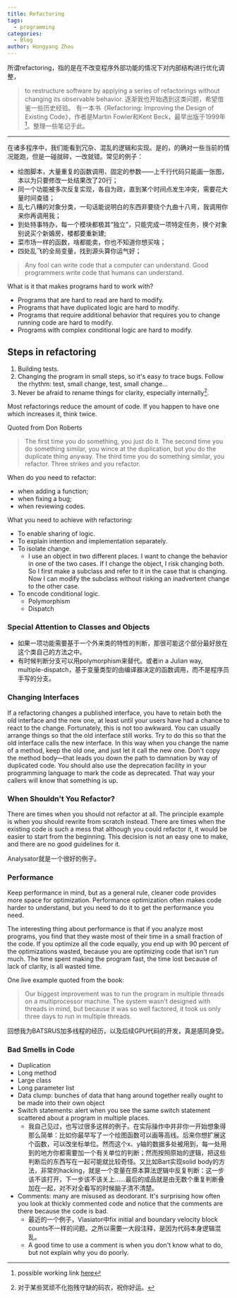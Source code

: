 ```yaml
---
title: Refactoring
tags:
  - programming
categories:
  - Blog
author: Hongyang Zhou
---
```


所谓refactoring，指的是在不改变程序外部功能的情况下对内部结构进行优化调整，
> to restructure software by applying a series of refactorings without changing its observable behavior.
逐渐我也开始遇到这类问题，希望借鉴一些历史经验。
有一本书《Refactoring: Improving the Design of Existing Code》，作者是Martin Fowler和Kent Beck，最早出版于1999年[^1]。整理一些笔记于此。

[^1]: possible working link [here](https://d1wqtxts1xzle7.cloudfront.net/62290045/Martin_Fowler_-_Refactoring_-_Improving_the_Design_of_Existing-By_www.LearnEngineering.in20200305-13250-1kf3a2o-with-cover-page-v2.pdf?Expires=1633677046&Signature=eTZn3ibiwNbDeNqKr88Ckcmi1jxI2JLYBAgYgRidGaORO3DOv37o~~bP9eL2XP6BCp1xBcgddYrCWuxCm8P4Q-jee-fc6DSh~eUm7o27~sp58t6PjM7A2JAh2rAkukUoVbJ0kUBI1Gdmsop6U7psAw3zjOq2~2TTIkCXMLwLN~yhN229Y4OBvORW5BUPx2ax3Z4SUcn8-oe-kG0~6EkOGXSrmAlzVAABMov6q~bztY0z~GTbOF1fA75SLmh2rW59XY8QRGzA3vcm6UWPr84AjXOWN2bFuMJu01O2lVXz6v0RLQB3dpAwnqcFjuS8wRYM7J6HvYlB9tr4O2tuJamDfA__&Key-Pair-Id=APKAJLOHF5GGSLRBV4ZA)

---

在诸多程序中，我们能看到冗杂、混乱的逻辑和实现。是的，的确对一些当前的情况能跑，但是一碰就碎，一改就错。常见的例子：
* 绘图脚本，大量重复的函数调用、固定的参数——上千行代码只能画一张图，本以为只要修改一处结果改了20行；
* 同一个功能被多次反复实现，各自为政，直到某个时间点发生冲突，需要花大量时间查错；
* 乱七八糟的对象分类，一句话能说明白的东西非要绕个九曲十八弯，我调用你来你再调用我；
* 到处特事特办，每一个模块都极其“独立”，只能完成一项特定任务，换个对象别说买个新婚房，楼都要重新建;
* 菜市场一样的函数，啥都能卖，你也不知道你想买啥；
* 四处乱飞的全局变量，找到源头算你运气好；

> Any fool can write code that a computer can understand. Good programmers write code that humans can understand.

What is it that makes programs hard to work with?
* Programs that are hard to read are hard to modify. 
* Programs that have duplicated logic are hard to modify. 
* Programs that require additional behavior that requires you to change running code are hard to modify. 
* Programs with complex conditional logic are hard to modify.

## Steps in refactoring

1. Building tests.
2. Changing the program in small steps, so it's easy to trace bugs. Follow the rhythm: test, small change, test, small change...
3. Never be afraid to rename things for clarity, especially internally[^2].

[^2]: 对于某些冥顽不化抱残守缺的码农，祝你好运。

Most refactorings reduce the amount of code. If you happen to have one which increases it, think twice.

Quoted from Don Roberts
> The first time you do something, you just do it. The second time you do something similar, you wince at the duplication, but you do the duplicate thing anyway. The third time you do something similar, you refactor.
> Three strikes and you refactor.

When do you need to refactor:
* when adding a function;
* when fixing a bug;
* when reviewing codes.

What you need to achieve with refactoring:
* To enable sharing of logic. 
* To explain intention and implementation separately.
* To isolate change.
  * I use an object in two different places. I want to change the behavior in one of the two cases. If I change the object, I risk 
changing both. So I first make a subclass and refer to it in the case that is changing. Now I can modify the subclass without 
risking an inadvertent change to the other case. 
* To encode conditional logic.
  * Polymorphism
  * Dispatch

### Special Attention to Classes and Objects

* 如果一项功能需要基于一个外来类的特性的判断，那很可能这个部分最好放在这个类自己的方法之中。
* 有时候判断分支可以用polymorphism来替代。或者in a Julian way, multiple-dispatch，基于变量类型的由编译器决定的函数调用，而不是程序员手写的分支。

### Changing Interfaces

If a refactoring changes a published interface, you have to retain both the old interface and the new one, at least until your users have had a chance to react to the change. Fortunately, this is not too awkward. You can usually arrange things so that the old interface still works. Try to do this so that the old interface calls the new interface. In this way when you change the name of a method, keep the old one, and just let it call the new one. Don't copy the method body—that leads you down the path to damnation by way of duplicated code. You should also use the deprecation facility in your programming language to mark the code as deprecated. That way your callers will know that something is up. 

### When Shouldn't You Refactor?

There are times when you should not refactor at all. The principle example is when you should rewrite from scratch instead. There are times when the existing code is such a mess that although you could refactor it, it would be easier to start from the beginning. This decision is not an easy one to make, and there are no good guidelines for it.

Analysator就是一个很好的例子。

### Performance

Keep performance in mind, but as a general rule, cleaner code provides more space for optimization. Performance optimization often makes code harder to understand, but you need to do it to get the performance you need.

The interesting thing about performance is that if you analyze most programs, you find that they waste most of their time in a small fraction of the code. If you optimize all the code equally, you end up with 90 percent of the optimizations wasted, because you are optimizing code that isn't run much. The time spent making the program fast, the time lost because of lack of clarity, is all wasted time.

One live example quoted from the book:
> Our biggest improvement was to run the program in multiple threads on a multiprocessor machine. The system wasn't designed with threads in mind, but because it was so well factored, it took us only three days to run in multiple threads.

回想我为BATSRUS加多线程的经历，以及后续GPU代码的开发，真是感同身受。

### Bad Smells in Code

* Duplication
* Long method
* Large class
* Long parameter list
* Data clump: bunches of data that hang around together really ought to be made into their own object
* Switch statements: alert when you see the same switch statement scattered about a program in multiple places.
  * 我自己见过，也写过很多这样的例子。在实际操作中并非你一开始想象得那么简单：比如你最早写了一个绘图函数可以画等高线。后来你想扩展这个函数，可以改坐标单位。然而这个x、y轴的数据多处被用到，每一处用到的地方你都需要加一个有关单位的判断；然而按照原始的逻辑，把这些判断后的东西写在一起可能就比较奇怪。又比如Bart实现solid body的方法，非常的hacking，就是一个变量在原本算法逻辑中反复判断：这一步该不该打开，下一步该不该关上......最后的成品就是由无数个重复判断叠加在一起，对不对全看写的时候脑子清不清楚。
* Comments: many are misused as deodorant. It's surprising how often you look at thickly commented code and notice that the comments are there because the code is bad.
  * 最近的一个例子，Vlasiator中fix initial and boundary velocity block counts不一样的问题。之所以需要一大段注释，是因为代码本身逻辑混乱。
  * A good time to use a comment is when you don't know what to do, but not explain why you do poorly.